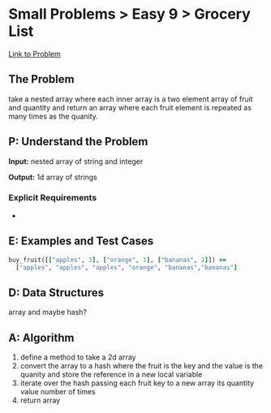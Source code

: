 # Small Problems > Easy 9 > Grocery List

[Link to Problem](https://launchschool.com/exercises/c1dfffc8)

## The Problem

take a nested array where each inner array is a two element array of fruit and quantity and return an array where each fruit element is repeated as many times as the quanity.

## P: Understand the Problem

**Input:** nested array of string and integer

**Output:** 1d array of strings

### Explicit Requirements

- 


## E: Examples and Test Cases

```ruby
buy_fruit([["apples", 3], ["orange", 1], ["bananas", 2]]) ==
  ["apples", "apples", "apples", "orange", "bananas","bananas"]
```

## D: Data Structures

array and maybe hash?


## A: Algorithm

1. define a method to take a 2d array
1. convert the array to a hash where the fruit is the key and the value is the quanity and store the reference in a new local variable
1. iterate over the hash passing each fruit key to a new array its quantity value number of times
1. return array 
